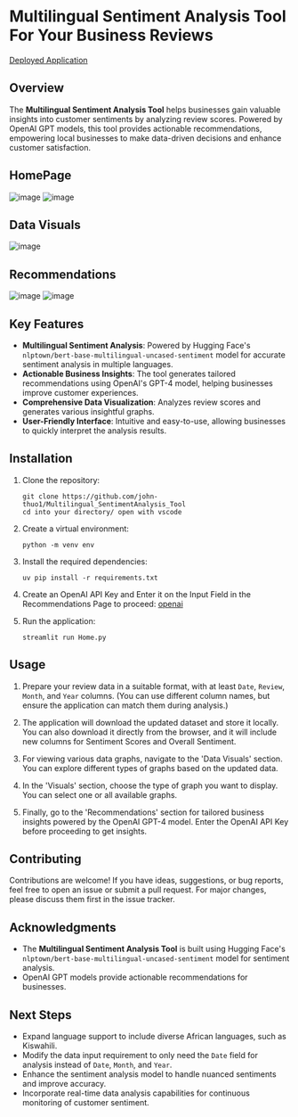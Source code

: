 # Multilingual Sentiment Analysis Tool For Your Business Reviews

[Deployed Application](https://multilingualsentimentanalysistool.streamlit.app/)

## Overview

The **Multilingual Sentiment Analysis Tool** helps businesses gain valuable insights into customer sentiments by analyzing review scores. Powered by OpenAI GPT models, this tool provides actionable recommendations, empowering local businesses to make data-driven decisions and enhance customer satisfaction.

## HomePage
![image](https://github.com/user-attachments/assets/b4c45c92-e702-4368-b4e2-fad0b93bf1b0)
![image](https://github.com/user-attachments/assets/3bf13e67-bf32-4d68-9739-f5bb28a98c13)

## Data Visuals 
![image](https://github.com/user-attachments/assets/5a5159a5-9c27-4537-a808-6f331e49e865)

## Recommendations
![image](https://github.com/user-attachments/assets/b1380c6a-33fb-4f38-b044-2596bc014c7a)
![image](https://github.com/user-attachments/assets/9da9c564-d615-4518-b3e1-7acc5f1a2348)

## Key Features
- **Multilingual Sentiment Analysis**: Powered by Hugging Face's `nlptown/bert-base-multilingual-uncased-sentiment` model for accurate sentiment analysis in multiple languages.
- **Actionable Business Insights**: The tool generates tailored recommendations using OpenAI's GPT-4 model, helping businesses improve customer experiences.
- **Comprehensive Data Visualization**: Analyzes review scores and generates various insightful graphs.
- **User-Friendly Interface**: Intuitive and easy-to-use, allowing businesses to quickly interpret the analysis results.

## Installation

1. Clone the repository:

   ```shell
   git clone https://github.com/john-thuo1/Multilingual_SentimentAnalysis_Tool
   cd into your directory/ open with vscode
   ```

2. Create a virtual environment:

   ```shell
   python -m venv env
   ```

3. Install the required dependencies:

   ```shell
   uv pip install -r requirements.txt
   ```

4. Create an OpenAI API Key and Enter it on the Input Field in the Recommendations Page to proceed:
   [openai](https://platform.openai.com/)

5. Run the application:

   ```shell
   streamlit run Home.py
   ```

## Usage

1. Prepare your review data in a suitable format, with at least `Date`, `Review`, `Month`, and `Year` columns. (You can use different column names, but ensure the application can match them during analysis.)
   
2. The application will download the updated dataset and store it locally. You can also download it directly from the browser, and it will include new columns for Sentiment Scores and Overall Sentiment.

3. For viewing various data graphs, navigate to the 'Data Visuals' section. You can explore different types of graphs based on the updated data.

4. In the 'Visuals' section, choose the type of graph you want to display. You can select one or all available graphs.

5. Finally, go to the 'Recommendations' section for tailored business insights powered by the OpenAI GPT-4 model. Enter the OpenAI API Key before proceeding to get insights.

## Contributing

Contributions are welcome! If you have ideas, suggestions, or bug reports, feel free to open an issue or submit a pull request. For major changes, please discuss them first in the issue tracker.

## Acknowledgments

- The **Multilingual Sentiment Analysis Tool** is built using Hugging Face's `nlptown/bert-base-multilingual-uncased-sentiment` model for sentiment analysis.
- OpenAI GPT models provide actionable recommendations for businesses.

## Next Steps

- Expand language support to include diverse African languages, such as Kiswahili.
- Modify the data input requirement to only need the `Date` field for analysis instead of `Date`, `Month`, and `Year`.
- Enhance the sentiment analysis model to handle nuanced sentiments and improve accuracy.
- Incorporate real-time data analysis capabilities for continuous monitoring of customer sentiment.
